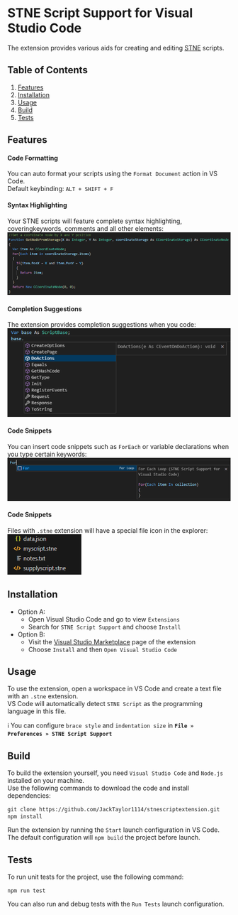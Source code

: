 # STNE Script Support for Visual Studio Code

The extension provides various aids for creating and editing <a href="https:\\game.stne.net">STNE</a> scripts.

## Table of Contents  
1. [Features](#features)  
2. [Installation](#installation)
3. [Usage](#usage)
4. [Build](#build)
5. [Tests](#tests)

## Features

#### Code Formatting

You can auto format your scripts using the `Format Document` action in VS Code.\
Default keybinding: `ALT + SHIFT + F`

#### Syntax Highlighting

Your STNE scripts will feature complete syntax highlighting, coveringkeywords, comments and all other elements: 
![Syntax Highlighting](https://raw.githubusercontent.com/JackTaylor1114/stnescriptextension/refs/heads/master/img/syntaxhighlight.png)

#### Completion Suggestions

The extension provides completion suggestions when you code:
![Completion Suggestions](https://raw.githubusercontent.com/JackTaylor1114/stnescriptextension/refs/heads/master/img/suggestions.png)

#### Code Snippets

You can insert code snippets such as `ForEach` or variable declarations when you type certain keywords: 
![Syntax Highlighting](https://raw.githubusercontent.com/JackTaylor1114/stnescriptextension/refs/heads/master/img/snippets.png)

#### Code Snippets

Files with `.stne` extension will have a special file icon in the explorer:\
![File Icon](https://raw.githubusercontent.com/JackTaylor1114/stnescriptextension/refs/heads/master/img/fileicon.png)

## Installation

* Option A: 
  * Open Visual Studio Code and go to view `Extensions`
  * Search for `STNE Script Support` and choose `Install`
* Option B:
  * Visit the <a href="https://marketplace.visualstudio.com/items?itemName=STNE.stnescript-support">Visual Studio Marketplace</a> page of the extension 
  * Choose `Install` and then `Open Visual Studio Code`

## Usage

To use the extension, open a workspace in VS Code and create a text file with an `.stne` extension.\
VS Code will automatically detect `STNE Script` as the programming language in this file. 

ℹ️ You can configure `brace style` and `indentation size` in **`File » Preferences » STNE Script Support`**

## Build

To build the extension yourself, you need `Visual Studio Code` and `Node.js` installed on your machine.\
Use the following commands to download the code and install dependencies:
```
git clone https://github.com/JackTaylor1114/stnescriptextension.git
npm install
```

Run the extension by running the `Start` launch configuration in VS Code.\
The default configuration will `npm build` the project before launch.

## Tests

To run unit tests for the project, use the following command:
```
npm run test
```
You can also run and debug tests with the `Run Tests` launch configuration.